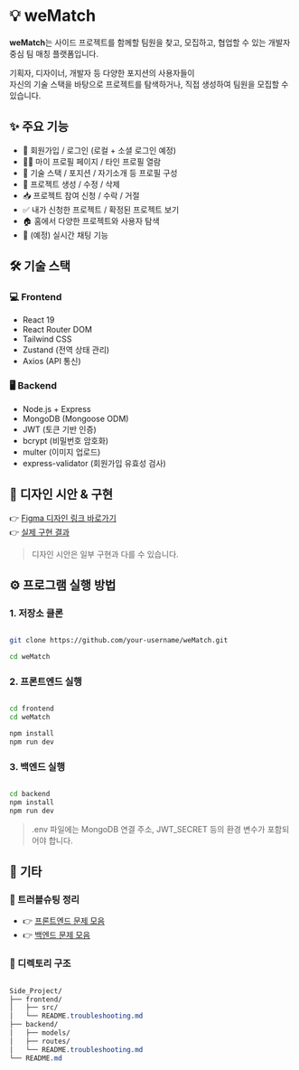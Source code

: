 # 💡 weMatch

**weMatch**는 사이드 프로젝트를 함께할 팀원을 찾고, 모집하고, 협업할 수 있는 개발자 중심 팀 매칭 플랫폼입니다.

기획자, 디자이너, 개발자 등 다양한 포지션의 사용자들이 <br />
자신의 기술 스택을 바탕으로 프로젝트를 탐색하거나, 직접 생성하여 팀원을 모집할 수 있습니다.


## ✨ 주요 기능

- 🔐 회원가입 / 로그인 (로컬 + 소셜 로그인 예정)
- 🧑‍💻 마이 프로필 페이지 / 타인 프로필 열람
- 🧠 기술 스택 / 포지션 / 자기소개 등 프로필 구성
- 📁 프로젝트 생성 / 수정 / 삭제
- 📥 프로젝트 참여 신청 / 수락 / 거절
- ✅ 내가 신청한 프로젝트 / 확정된 프로젝트 보기
- 🏠 홈에서 다양한 프로젝트와 사용자 탐색
- 💬 (예정) 실시간 채팅 기능


## 🛠 기술 스택

### 💻 Frontend

- React 19
- React Router DOM
- Tailwind CSS
- Zustand (전역 상태 관리)
- Axios (API 통신)

### 🖥 Backend

- Node.js + Express
- MongoDB (Mongoose ODM)
- JWT (토큰 기반 인증)
- bcrypt (비밀번호 암호화)
- multer (이미지 업로드)
- express-validator (회원가입 유효성 검사)


## 🎨 디자인 시안 & 구현

👉 [Figma 디자인 링크 바로가기](https://www.figma.com/design/iKOKhlPf52sLQcHHOaegcu/weMatch_pjt?node-id=0-1&t=l5OB0ZSc28fsGR8L-1) <br/>
👉 [실제 구현 결과](./frontend/weMatch/README.design.md)

> 디자인 시안은 일부 구현과 다를 수 있습니다.
> 

## ⚙ 프로그램 실행 방법

### 1. 저장소 클론

```bash

git clone https://github.com/your-username/weMatch.git

cd weMatch
```

### 2. 프론트엔드 실행

```bash

cd frontend
cd weMatch

npm install
npm run dev

```

### 3. 백엔드 실행

```bash

cd backend
npm install
npm run dev

```

> .env 파일에는 MongoDB 연결 주소, JWT_SECRET 등의 환경 변수가 포함되어야 합니다.
> 

## 📌 기타

### 🔧 트러블슈팅 정리

- 👉 [프론트엔드 문제 모음](./frontend/weMatch/README.troubleshooting.md)
- 👉 [백엔드 문제 모음](./backend/README.troubleshooting.md)

### 📁 디렉토리 구조

```css

Side_Project/
├── frontend/
│   ├── src/
│   └── README.troubleshooting.md
├── backend/
│   ├── models/
│   ├── routes/
│   └── README.troubleshooting.md
└── README.md
```